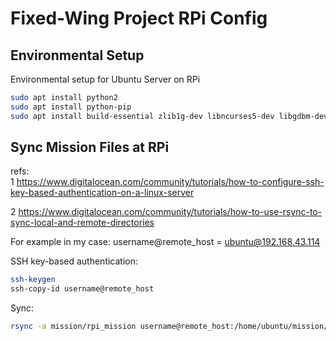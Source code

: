 # Fixed-Wing Project RPi Config

## Environmental Setup
Environmental setup for Ubuntu Server on RPi

```bash
sudo apt install python2
sudo apt install python-pip
sudo apt install build-essential zlib1g-dev libncurses5-dev libgdbm-dev libnss3-dev libssl-dev libreadline-dev libffi-dev wget
```

## Sync Mission Files at RPi
refs:  
1 https://www.digitalocean.com/community/tutorials/how-to-configure-ssh-key-based-authentication-on-a-linux-server
 
2 https://www.digitalocean.com/community/tutorials/how-to-use-rsync-to-sync-local-and-remote-directories

For example in my case: username@remote_host = ubuntu@192.168.43.114

SSH key-based authentication:
```bash
ssh-keygen
ssh-copy-id username@remote_host
```

Sync:
```bash
rsync -a mission/rpi_mission username@remote_host:/home/ubuntu/mission/
```